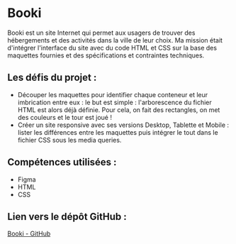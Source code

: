 # Booki

Booki est un site Internet qui permet aux usagers de trouver des hébergements et des activités dans la ville de leur choix. Ma mission était d'intégrer l'interface du site avec du code HTML et CSS sur la base des maquettes fournies et des spécifications et contraintes techniques.

## Les défis du projet :

- Découper les maquettes pour identifier chaque conteneur et leur imbrication entre eux : le but est simple : l'arborescence du fichier HTML est alors déjà définie. Pour cela, on fait des rectangles, on met des couleurs et le tour est joué !
- Créer un site responsive avec ses versions Desktop, Tablette et Mobile : lister les différences entre les maquettes puis intégrer le tout dans le fichier CSS sous les media queries.

## Compétences utilisées :

- Figma
- HTML
- CSS

## Lien vers le dépôt GitHub :

[Booki - GitHub](https://github.com/VanessaViaud/booki)